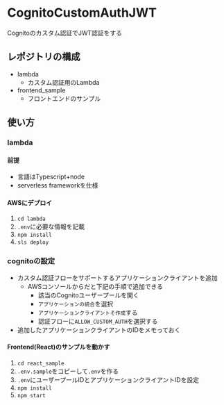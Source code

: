 # CognitoCustomAuthJWT
Cognitoのカスタム認証でJWT認証をする

## レポジトリの構成
- lambda
  - カスタム認証用のLambda
- frontend_sample
  - フロントエンドのサンプル

## 使い方

### lambda

#### 前提
- 言語はTypescript+node
- serverless frameworkを仕様

#### AWSにデプロイ
1. `cd lambda`
2. `.env`に必要な情報を記載
3. `npm install`
4. `sls deploy`

### cognitoの設定
- カスタム認証フローをサポートするアプリケーションクライアントを追加
  - AWSコンソールからだと下記の手順で追加できる
    - 該当のCognitoユーザープールを開く
    - `アプリケーションの統合`を選択
    - `アプリケーションクライアントそ作成`する
    - 認証フローに`ALLOW_CUSTOM_AUTH`を選択する
- 追加したアプリケーションクライアントのIDをメモっておく

#### Frontend(React)のサンプルを動かす
1. `cd react_sample`
2. `.env.sample`をコピーして`.env`を作る
3. `.env`にユーザープールIDとアプリケーションクライアントIDを設定
4. `npm install`
5. `npm start`
